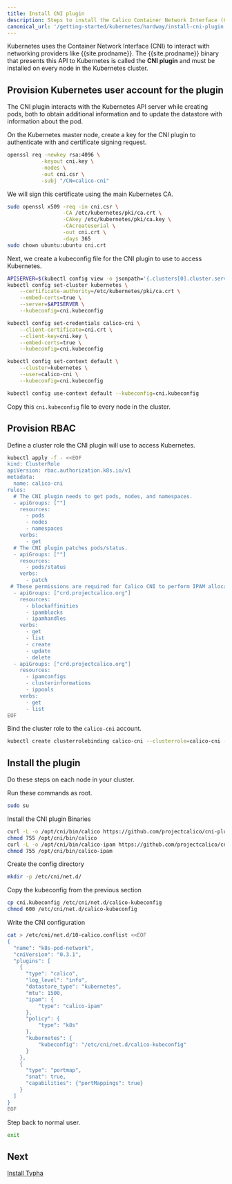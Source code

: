 ```yaml
---
title: Install CNI plugin
description: Steps to install the Calico Container Network Interface (CNI)
canonical_url: '/getting-started/kubernetes/hardway/install-cni-plugin'
---
```


Kubernetes uses the Container Network Interface (CNI) to interact with networking providers like {{site.prodname}}.
The {{site.prodname}} binary that presents this API to Kubernetes is called the **CNI plugin** and must be installed
on every node in the Kubernetes cluster.

## Provision Kubernetes user account for the plugin

The CNI plugin interacts with the Kubernetes API server while creating pods, both to obtain additional information
and to update the datastore with information about the pod.

On the Kubernetes master node, create a key for the CNI plugin to authenticate with and certificate signing request.

```bash
openssl req -newkey rsa:4096 \
           -keyout cni.key \
           -nodes \
           -out cni.csr \
           -subj "/CN=calico-cni"
```

We will sign this certificate using the main Kubernetes CA.

```bash
sudo openssl x509 -req -in cni.csr \
                  -CA /etc/kubernetes/pki/ca.crt \
                  -CAkey /etc/kubernetes/pki/ca.key \
                  -CAcreateserial \
                  -out cni.crt \
                  -days 365
sudo chown ubuntu:ubuntu cni.crt
```

Next, we create a kubeconfig file for the CNI plugin to use to access Kubernetes.

```bash
APISERVER=$(kubectl config view -o jsonpath='{.clusters[0].cluster.server}')
kubectl config set-cluster kubernetes \
    --certificate-authority=/etc/kubernetes/pki/ca.crt \
    --embed-certs=true \
    --server=$APISERVER \
    --kubeconfig=cni.kubeconfig

kubectl config set-credentials calico-cni \
    --client-certificate=cni.crt \
    --client-key=cni.key \
    --embed-certs=true \
    --kubeconfig=cni.kubeconfig

kubectl config set-context default \
    --cluster=kubernetes \
    --user=calico-cni \
    --kubeconfig=cni.kubeconfig

kubectl config use-context default --kubeconfig=cni.kubeconfig
```

Copy this `cni.kubeconfig` file to every node in the cluster.

## Provision RBAC

Define a cluster role the CNI plugin will use to access Kubernetes.

```bash
kubectl apply -f - <<EOF
kind: ClusterRole
apiVersion: rbac.authorization.k8s.io/v1
metadata:
  name: calico-cni
rules:
  # The CNI plugin needs to get pods, nodes, and namespaces.
  - apiGroups: [""]
    resources:
      - pods
      - nodes
      - namespaces
    verbs:
      - get
  # The CNI plugin patches pods/status.
  - apiGroups: [""]
    resources:
      - pods/status
    verbs:
      - patch
 # These permissions are required for Calico CNI to perform IPAM allocations.
  - apiGroups: ["crd.projectcalico.org"]
    resources:
      - blockaffinities
      - ipamblocks
      - ipamhandles
    verbs:
      - get
      - list
      - create
      - update
      - delete
  - apiGroups: ["crd.projectcalico.org"]
    resources:
      - ipamconfigs
      - clusterinformations
      - ippools
    verbs:
      - get
      - list
EOF
```

Bind the cluster role to the `calico-cni` account.

```bash
kubectl create clusterrolebinding calico-cni --clusterrole=calico-cni --user=calico-cni
```

## Install the plugin

Do these steps on each node in your cluster.

Run these commands as root.

```bash
sudo su
```

Install the CNI plugin Binaries

```bash
curl -L -o /opt/cni/bin/calico https://github.com/projectcalico/cni-plugin/releases/download/v3.13.3/calico-amd64
chmod 755 /opt/cni/bin/calico
curl -L -o /opt/cni/bin/calico-ipam https://github.com/projectcalico/cni-plugin/releases/download/v3.13.3/calico-ipam-amd64
chmod 755 /opt/cni/bin/calico-ipam
```

Create the config directory

```bash
mkdir -p /etc/cni/net.d/
```

Copy the kubeconfig from the previous section
```bash
cp cni.kubeconfig /etc/cni/net.d/calico-kubeconfig
chmod 600 /etc/cni/net.d/calico-kubeconfig
```

Write the CNI configuration
```bash
cat > /etc/cni/net.d/10-calico.conflist <<EOF
{
  "name": "k8s-pod-network",
  "cniVersion": "0.3.1",
  "plugins": [
    {
      "type": "calico",
      "log_level": "info",
      "datastore_type": "kubernetes",
      "mtu": 1500,
      "ipam": {
          "type": "calico-ipam"
      },
      "policy": {
          "type": "k8s"
      },
      "kubernetes": {
          "kubeconfig": "/etc/cni/net.d/calico-kubeconfig"
      }
    },
    {
      "type": "portmap",
      "snat": true,
      "capabilities": {"portMappings": true}
    }
  ]
}
EOF
```

Step back to normal user.

```bash
exit
```

## Next

[Install Typha](./install-typha)
